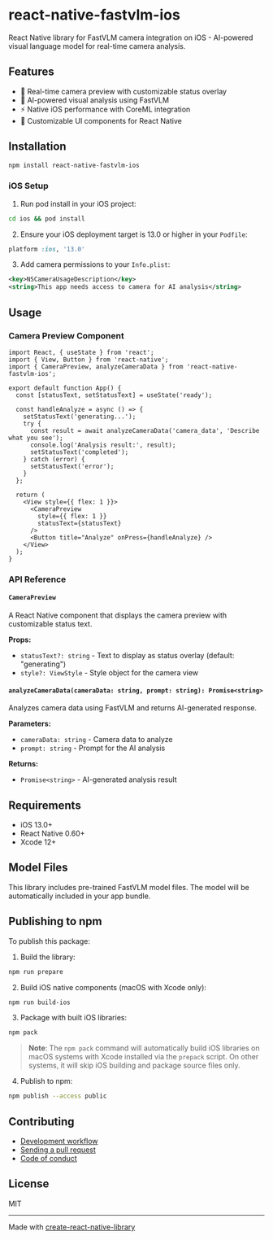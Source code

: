 # react-native-fastvlm-ios

React Native library for FastVLM camera integration on iOS - AI-powered visual language model for real-time camera analysis.

## Features

- 📱 Real-time camera preview with customizable status overlay
- 🤖 AI-powered visual analysis using FastVLM
- ⚡ Native iOS performance with CoreML integration
- 🎨 Customizable UI components for React Native

## Installation

```sh
npm install react-native-fastvlm-ios
```

### iOS Setup

1. Run pod install in your iOS project:
```sh
cd ios && pod install
```

2. Ensure your iOS deployment target is 13.0 or higher in your `Podfile`:
```ruby
platform :ios, '13.0'
```

3. Add camera permissions to your `Info.plist`:
```xml
<key>NSCameraUsageDescription</key>
<string>This app needs access to camera for AI analysis</string>
```

## Usage

### Camera Preview Component

```tsx
import React, { useState } from 'react';
import { View, Button } from 'react-native';
import { CameraPreview, analyzeCameraData } from 'react-native-fastvlm-ios';

export default function App() {
  const [statusText, setStatusText] = useState('ready');

  const handleAnalyze = async () => {
    setStatusText('generating...');
    try {
      const result = await analyzeCameraData('camera_data', 'Describe what you see');
      console.log('Analysis result:', result);
      setStatusText('completed');
    } catch (error) {
      setStatusText('error');
    }
  };

  return (
    <View style={{ flex: 1 }}>
      <CameraPreview 
        style={{ flex: 1 }} 
        statusText={statusText} 
      />
      <Button title="Analyze" onPress={handleAnalyze} />
    </View>
  );
}
```

### API Reference

#### `CameraPreview`

A React Native component that displays the camera preview with customizable status text.

**Props:**
- `statusText?: string` - Text to display as status overlay (default: "generating")
- `style?: ViewStyle` - Style object for the camera view

#### `analyzeCameraData(cameraData: string, prompt: string): Promise<string>`

Analyzes camera data using FastVLM and returns AI-generated response.

**Parameters:**
- `cameraData: string` - Camera data to analyze
- `prompt: string` - Prompt for the AI analysis

**Returns:**
- `Promise<string>` - AI-generated analysis result

## Requirements

- iOS 13.0+
- React Native 0.60+
- Xcode 12+

## Model Files

This library includes pre-trained FastVLM model files. The model will be automatically included in your app bundle.

## Publishing to npm

To publish this package:

1. Build the library:
```sh
npm run prepare
```

2. Build iOS native components (macOS with Xcode only):
```sh
npm run build-ios
```

3. Package with built iOS libraries:
```sh
npm pack
```
> **Note**: The `npm pack` command will automatically build iOS libraries on macOS systems with Xcode installed via the `prepack` script. On other systems, it will skip iOS building and package source files only.

4. Publish to npm:
```sh
npm publish --access public
```

## Contributing

- [Development workflow](CONTRIBUTING.md#development-workflow)
- [Sending a pull request](CONTRIBUTING.md#sending-a-pull-request)
- [Code of conduct](CODE_OF_CONDUCT.md)

## License

MIT

---

Made with [create-react-native-library](https://github.com/callstack/react-native-builder-bob)